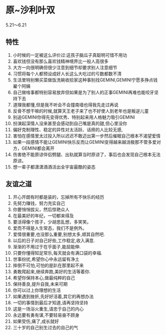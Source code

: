 # 原~沙利叶双
5.21～6.21
## 特性
1.	小时候的一定被这么评价过:这孩子脑瓜子真聪明可惜不用功
2.	喜欢钱但没有那么喜欢钱精神境界比一般人高很多
3.	大方一向很明确但很少注意到细节却要求别人注意细节
4.	习惯将每个人都预设成好人长这么大吃过的亏数都数不清
5.	生活里特别懒买菜做饭洗碗收拾家这种事别找GEMINI,GEMINI宁愿多挣点钱雇个阿姨
6.	自己做啥事都特别容易放弃但如果是为了别人的正事GEMINI再难也能咬牙坚持下去
7.	道理我都懂,但是我不听会不会撞南墙也得我先走过再说
8.	反骨不想干嘛的时候,就算天王老子来了也不好使人到老年也是叛逆儿童
9.	别追GEMINI你得先变得优秀、特别起来用人格魅力吸引GEMINI
10.	扮演起深情人没来甚至会感动到自己嘴是真的甜,但心里没你
11.	偏好克制理性、稳定的异性对太活跃、话痨的人比较无感,
12.	害怕在感情里太过投入所以迟迟不敢迈出第一步然后催眠自己根本不渴望爱情
13.	如果一段感情不能让GEMINI快乐反而让GEMINI变得越来越消极那不管多爱对方，GEMINI都会离开
14.	伤害绝不能原谅伴侣劈腿、出轨就算当时原谅了，事后也会发现自己根本无法原谅。
15.	想一辈子都潇潇酒酒活出全宇宙最酷的姿态

## 友谊之道
1.	开心开朗有时都是装的，忘掉所有不快乐的经历
2.	先努力赚钱，努力充实自己
3.	你要悄悄拔尖，然后惊艳众人
4.	在最美好的年纪，一切都来得及
5.	要活得像个孩子，少胡思乱想，多笑笑。
6.	爱而不得是人生常态，我们不是例外。
7.	爱情很重要,也没那么重要,别想太多,顺其自然吧.
8.	以后的日子对自己好些,工作稳定,收入满意.
9.	渐渐的不用过于在乎面子,能屈能伸.
10.	只要你懂得知足常乐,每天就会有满口袋的幸福.
11.	世事纷扰,希望你心中永远留有净土
12.	摔倒不可怕,可怕的是趴在那里起不来
13.	勇敢爬起来,继续奔跑,美好的生活等着你.
14.	希望你保持本心,做最纯粹的自己
15.	保持善良,提升自我,未来可期
16.	你可以过上你理想的生活
17.	如果遇到挫折,先好好活着,其它的再想办法
18.	一切的事情到最后才知道,请再坚持坚持
19.	这是一场浴火重生,请忠于自己的内心
20.	永远要有勇有谋,不要轻易奋不顾身
21.	如果受伤,痛了,成长就好
22.	三十岁的自己别生过去的自己的气

